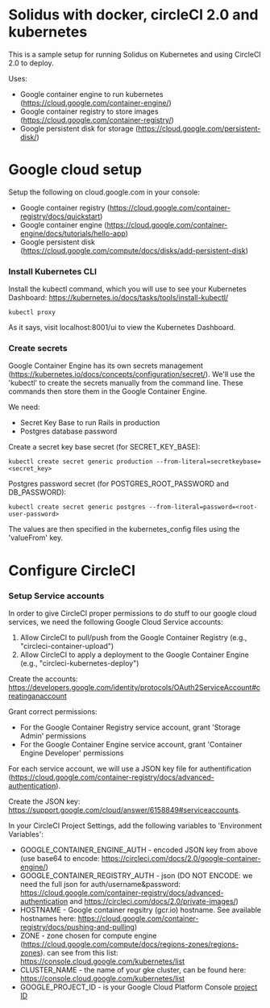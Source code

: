 # Solidus with docker, circleCI 2.0 and kubernetes

This is a sample setup for running Solidus on Kubernetes and using CircleCI 2.0 to deploy.

Uses:
- Google container engine to run kubernetes (https://cloud.google.com/container-engine/)
- Google container registry to store images (https://cloud.google.com/container-registry/)
- Google persistent disk for storage (https://cloud.google.com/persistent-disk/)

# Google cloud setup

Setup the following on cloud.google.com in your console:

- Google container registry (https://cloud.google.com/container-registry/docs/quickstart)
- Google container engine (https://cloud.google.com/container-engine/docs/tutorials/hello-app)
- Google persistent disk (https://cloud.google.com/compute/docs/disks/add-persistent-disk)

### Install Kubernetes CLI

Install the kubectl command, which you will use to see your Kubernetes Dashboard:
https://kubernetes.io/docs/tasks/tools/install-kubectl/

```
kubectl proxy
```

As it says, visit localhost:8001/ui to view the Kubernetes Dashboard.

### Create secrets

Google Container Engine has its own secrets management (https://kubernetes.io/docs/concepts/configuration/secret/). We'll use the 'kubectl' to create the secrets manually from the command line. These commands then store them in the Google Container Engine.

We need:
- Secret Key Base to run Rails in production
- Postgres database password

Create a secret key base secret (for SECRET_KEY_BASE):
```
kubectl create secret generic production --from-literal=secretkeybase=<secret_key>
```

Postgres password secret (for POSTGRES_ROOT_PASSWORD and DB_PASSWORD):
```
kubectl create secret generic postgres --from-literal=password=<root-user-password>
```

The values are then specified in the kubernetes_config files using the 'valueFrom' key.

# Configure CircleCI

### Setup Service accounts

In order to give CircleCI proper permissions to do stuff to our google cloud services, we need the following Google Cloud Service accounts:
1. Allow CircleCI to pull/push from the Google Container Registry (e.g., "circleci-container-upload")
2. Allow CircleCI to apply a deployment to the Google Container Engine (e.g., "circleci-kubernetes-deploy")

Create the accounts:
https://developers.google.com/identity/protocols/OAuth2ServiceAccount#creatinganaccount

Grant correct permissions:
- For the Google Container Registry service account, grant 'Storage Admin' permissions
- For the Google Container Engine service account, grant 'Container Engine Developer' permissions

For each service account, we will use a JSON key file for authentification (https://cloud.google.com/container-registry/docs/advanced-authentication).

Create the JSON key: https://support.google.com/cloud/answer/6158849#serviceaccounts.


In your CircleCI Project Settings, add the following variables to 'Environment Variables':
- GOOGLE_CONTAINER_ENGINE_AUTH - encoded JSON key from above (use base64 to encode: https://circleci.com/docs/2.0/google-container-engine/)
- GOOGLE_CONTAINER_REGISTRY_AUTH - json (DO NOT ENCODE: we need the full json for auth/username&password: https://cloud.google.com/container-registry/docs/advanced-authentication and https://circleci.com/docs/2.0/private-images/)
- HOSTNAME - Google container regsitry (gcr.io) hostname. See available hostnames here: https://cloud.google.com/container-registry/docs/pushing-and-pulling)
- ZONE - zone chosen for compute engine (https://cloud.google.com/compute/docs/regions-zones/regions-zones). can see from this list: https://console.cloud.google.com/kubernetes/list
- CLUSTER_NAME - the name of your gke cluster, can be found here: https://console.cloud.google.com/kubernetes/list
- GOOGLE_PROJECT_ID - is your Google Cloud Platform Console [project ID](https://support.google.com/cloud/answer/6158840)
